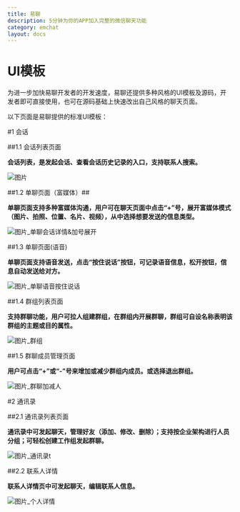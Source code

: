 ```yaml
---
title: 易聊
description: 5分钟为你的APP加入完整的微信聊天功能
category: emchat
layout: docs
---
```


# UI模板

为进一步加快易聊开发者的开发速度，易聊还提供多种风格的UI模板及源码，开发者即可直接使用，也可在源码基础上快速改出自己风格的聊天页面。

以下页面是易聊提供的标准UI模板：

#1 会话


##1.1 会话列表页面

**会话列表，是发起会话、查看会话历史记录的入口，支持联系人搜索。**

![图片](chatlist.png)


##1.2 单聊页面（富媒体）##

**单聊页面支持多种富媒体沟通，用户可在聊天页面中点击“+”号，展开富媒体模式（图片、拍照、位置、名片、视频），从中选择想要发送的信息类型。**


![图片_单聊会话详情&加号展开](chatdetail.png)

##1.3 单聊页面(语音)


**单聊页面支持语音发送，点击“按住说话”按钮，可记录语音信息，松开按钮，信息自动发送给对方。**

![图片_单聊语音按住说话](chattalk.png)


##1.4 群组列表页面

**支持群聊功能，用户可拉人组建群组，在群组内开展群聊，群组可自设名称表明该群组的主题或目的属性。**

![图片_群组](groupchat.png)

##1.5 群聊成员管理页面

**用户可点击“+”或“-”号来增加或减少群组内成员。或选择退出群组。**


![图片_群聊加减人](groupdetails.png)


#2 通讯录

##2.1 通讯录列表页面

**通讯录中可发起聊天，管理好友（添加、修改、删除）；支持按企业架构进行人员分组；可轻松创建工作组发起群聊。**

![图片_通讯录t](addresslist.png)


##2.2 联系人详情

**联系人详情页中可发起聊天，编辑联系人信息。**

![图片_个人详情](persondetail.png)



